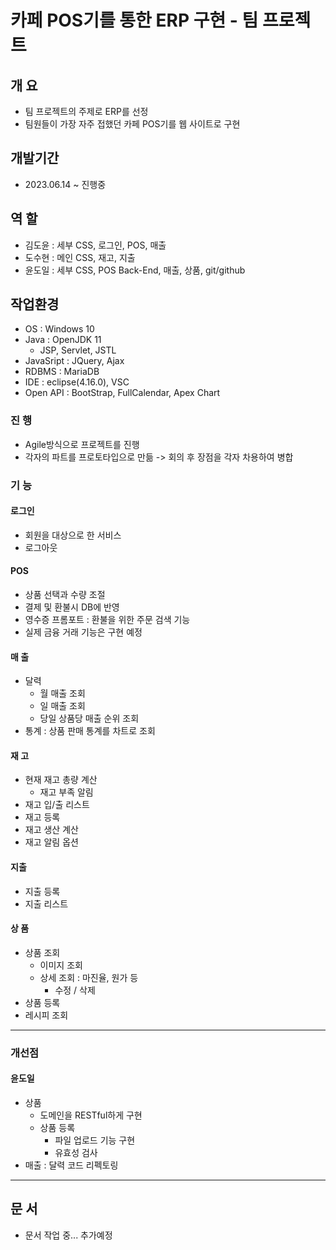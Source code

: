 # 카페 POS기를 통한 ERP 구현 - 팀 프로젝트

## 개 요
- 팀 프로젝트의 주제로 ERP를 선정
- 팀원들이 가장 자주 접했던 카페 POS기를 웹 사이트로 구현

## 개발기간
- 2023.06.14 ~ 진행중

## 역 할
- 김도윤 : 세부 CSS, 로그인, POS, 매출
- 도수현 : 메인 CSS, 재고, 지출
- 윤도일 : 세부 CSS, POS Back-End, 매출, 상품, git/github 

## 작업환경
- OS : Windows 10
- Java : OpenJDK 11
  - JSP, Servlet, JSTL
- JavaSript : JQuery, Ajax
- RDBMS : MariaDB
- IDE : eclipse(4.16.0), VSC
- Open API : BootStrap, FullCalendar, Apex Chart

### 진 행
- Agile방식으로 프로젝트를 진행
- 각자의 파트를 프로토타입으로 만듦 -> 회의 후 장점을 각자 차용하여 병합

### 기 능
#### 로그인
- 회원을 대상으로 한 서비스
- 로그아웃

#### POS
- 상품 선택과 수량 조절
- 결제 및 환불시 DB에 반영
- 영수증 프롬포트 : 환불을 위한 주문 검색 기능
- 실제 금융 거래 기능은 구현 예정

#### 매 출
- 달력
  - 월 매출 조회
  - 일 매출 조회
  - 당일 상품당 매출 순위 조회
- 통계 : 상품 판매 통계를 차트로 조회
  
#### 재 고
- 현재 재고 총량 계산
  - 재고 부족 알림
- 재고 입/출 리스트
- 재고 등록
- 재고 생산 계산
- 재고 알림 옵션

#### 지출
- 지출 등록
- 지출 리스트

#### 상 품
- 상품 조회
  - 이미지 조회
  - 상세 조회 : 마진율, 원가 등
    - 수정 / 삭제
- 상품 등록
- 레시피 조회

---
### 개선점
#### 윤도일
- 상품
  - 도메인을 RESTful하게 구현
  - 상품 등록
    - 파일 업로드 기능 구현
    - 유효성 검사
- 매출 : 달력 코드 리펙토링
  
---
## 문 서
- 문서 작업 중... 추가예정
